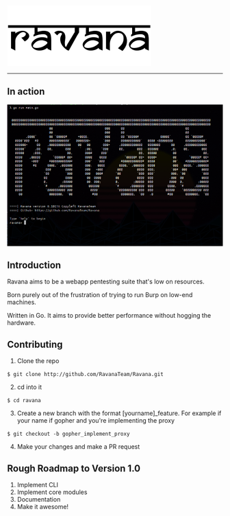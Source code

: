 <img src="logo.png"></img><br>
<hr>

## In action
<img src="running.png"></img><br>
## Introduction
Ravana aims to be a webapp pentesting suite that's low on resources.  
  
  Born purely out of the frustration of trying to run Burp on low-end machines.  
  
  Written in Go. It aims to provide better performance without hogging the hardware.

## Contributing
1. Clone the repo
```
$ git clone http://github.com/RavanaTeam/Ravana.git
```
2. cd into it
```
$ cd ravana
```
3. Create a new branch with the format [yourname]_feature. For example if your name if gopher and you're implementing the proxy
```
$ git checkout -b gopher_implement_proxy
````
4. Make your changes and make a PR request

## Rough Roadmap to Version 1.0
1. Implement CLI
2. Implement core modules
3. Documentation
4. Make it awesome!
